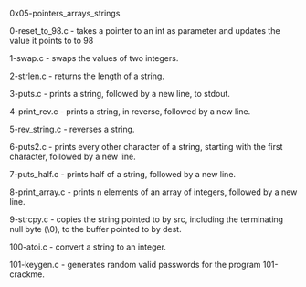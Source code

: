 0x05-pointers_arrays_strings

0-reset_to_98.c - takes a pointer to an int as parameter and updates the value it points to to 98

1-swap.c - swaps the values of two integers.

2-strlen.c - returns the length of a string.

3-puts.c - prints a string, followed by a new line, to stdout.

4-print_rev.c -  prints a string, in reverse, followed by a new line.

5-rev_string.c - reverses a string.

6-puts2.c - prints every other character of a string, starting with the first character, followed by a new line.

7-puts_half.c - prints half of a string, followed by a new line.

8-print_array.c - prints n elements of an array of integers, followed by a new line.

9-strcpy.c - copies the string pointed to by src, including the terminating null byte (\0), to the buffer pointed to by dest.

100-atoi.c - convert a string to an integer.

101-keygen.c - generates random valid passwords for the program 101-crackme.
